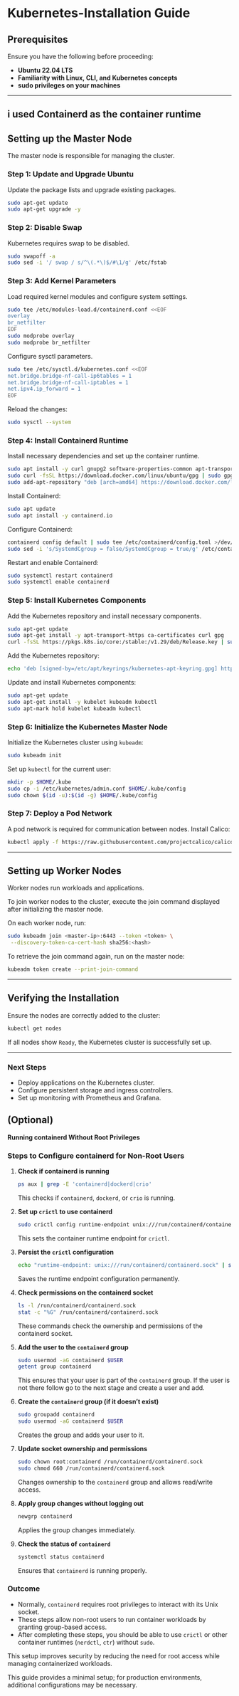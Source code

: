 # Kubernetes-Installation Guide

## Prerequisites
Ensure you have the following before proceeding:
- **Ubuntu 22.04 LTS**
- **Familiarity with Linux, CLI, and Kubernetes concepts**
- **sudo privileges on your machines**

---
## i used Containerd as the container runtime

## Setting up the Master Node
The master node is responsible for managing the cluster.

### Step 1: Update and Upgrade Ubuntu
Update the package lists and upgrade existing packages.
```sh
sudo apt-get update
sudo apt-get upgrade -y
```

### Step 2: Disable Swap
Kubernetes requires swap to be disabled.
```sh
sudo swapoff -a
sudo sed -i '/ swap / s/^\(.*\)$/#\1/g' /etc/fstab
```

### Step 3: Add Kernel Parameters
Load required kernel modules and configure system settings.
```sh
sudo tee /etc/modules-load.d/containerd.conf <<EOF
overlay
br_netfilter
EOF
sudo modprobe overlay
sudo modprobe br_netfilter
```

Configure sysctl parameters.
```sh
sudo tee /etc/sysctl.d/kubernetes.conf <<EOF
net.bridge.bridge-nf-call-ip6tables = 1
net.bridge.bridge-nf-call-iptables = 1
net.ipv4.ip_forward = 1
EOF
```
Reload the changes:
```sh
sudo sysctl --system
```

### Step 4: Install Containerd Runtime
Install necessary dependencies and set up the container runtime.
```sh
sudo apt install -y curl gnupg2 software-properties-common apt-transport-https ca-certificates
sudo curl -fsSL https://download.docker.com/linux/ubuntu/gpg | sudo gpg --dearmor -o /etc/apt/trusted.gpg.d/docker.gpg
sudo add-apt-repository "deb [arch=amd64] https://download.docker.com/linux/ubuntu $(lsb_release -cs) stable"
```

Install Containerd:
```sh
sudo apt update
sudo apt install -y containerd.io
```

Configure Containerd:
```sh
containerd config default | sudo tee /etc/containerd/config.toml >/dev/null 2>&1
sudo sed -i 's/SystemdCgroup = false/SystemdCgroup = true/g' /etc/containerd/config.toml
```

Restart and enable Containerd:
```sh
sudo systemctl restart containerd
sudo systemctl enable containerd
```

### Step 5: Install Kubernetes Components
Add the Kubernetes repository and install necessary components.
```sh
sudo apt-get update
sudo apt-get install -y apt-transport-https ca-certificates curl gpg
curl -fsSL https://pkgs.k8s.io/core:/stable:/v1.29/deb/Release.key | sudo gpg --dearmor -o /etc/apt/keyrings/kubernetes-apt-keyring.gpg
```

Add the Kubernetes repository:
```sh
echo 'deb [signed-by=/etc/apt/keyrings/kubernetes-apt-keyring.gpg] https://pkgs.k8s.io/core:/stable:/v1.29/deb/ /' | sudo tee /etc/apt/sources.list.d/kubernetes.list
```

Update and install Kubernetes components:
```sh
sudo apt-get update
sudo apt-get install -y kubelet kubeadm kubectl
sudo apt-mark hold kubelet kubeadm kubectl
```

### Step 6: Initialize the Kubernetes Master Node
Initialize the Kubernetes cluster using `kubeadm`:
```sh
sudo kubeadm init
```

Set up `kubectl` for the current user:
```sh
mkdir -p $HOME/.kube
sudo cp -i /etc/kubernetes/admin.conf $HOME/.kube/config
sudo chown $(id -u):$(id -g) $HOME/.kube/config
```

### Step 7: Deploy a Pod Network
A pod network is required for communication between nodes. Install Calico:
```sh
kubectl apply -f https://raw.githubusercontent.com/projectcalico/calico/v3.25.0/manifests/calico.yaml
```

---

## Setting up Worker Nodes
Worker nodes run workloads and applications.

To join worker nodes to the cluster, execute the join command displayed after initializing the master node.

On each worker node, run:
```sh
sudo kubeadm join <master-ip>:6443 --token <token> \
 --discovery-token-ca-cert-hash sha256:<hash>
```

To retrieve the join command again, run on the master node:
```sh
kubeadm token create --print-join-command
```

---

## Verifying the Installation
Ensure the nodes are correctly added to the cluster:
```sh
kubectl get nodes
```

If all nodes show `Ready`, the Kubernetes cluster is successfully set up.

---

### Next Steps
- Deploy applications on the Kubernetes cluster.
- Configure persistent storage and ingress controllers.
- Set up monitoring with Prometheus and Grafana.

## (Optional)
**Running containerd Without Root Privileges**

### **Steps to Configure containerd for Non-Root Users**

1. **Check if containerd is running**  
   ```bash
   ps aux | grep -E 'containerd|dockerd|crio'
   ```
   This checks if `containerd`, `dockerd`, or `crio` is running.

2. **Set up `crictl` to use containerd**  
   ```bash
   sudo crictl config runtime-endpoint unix:///run/containerd/containerd.sock
   ```
   This sets the container runtime endpoint for `crictl`.

3. **Persist the `crictl` configuration**  
   ```bash
   echo "runtime-endpoint: unix:///run/containerd/containerd.sock" | sudo tee /etc/crictl.yaml
   ```
   Saves the runtime endpoint configuration permanently.

4. **Check permissions on the containerd socket**  
   ```bash
   ls -l /run/containerd/containerd.sock
   stat -c "%G" /run/containerd/containerd.sock
   ```
   These commands check the ownership and permissions of the containerd socket.

5. **Add the user to the `containerd` group**  
   ```bash
   sudo usermod -aG containerd $USER
   getent group containerd
   ```
   This ensures that your user is part of the `containerd` group. If the user is not there follow go to the next stage and create a user and add.

6. **Create the `containerd` group (if it doesn’t exist)**  
   ```bash
   sudo groupadd containerd
   sudo usermod -aG containerd $USER
   ```
   Creates the group and adds your user to it.

7. **Update socket ownership and permissions**  
   ```bash
   sudo chown root:containerd /run/containerd/containerd.sock
   sudo chmod 660 /run/containerd/containerd.sock
   ```
   Changes ownership to the `containerd` group and allows read/write access.

8. **Apply group changes without logging out**  
   ```bash
   newgrp containerd
   ```
   Applies the group changes immediately.

9. **Check the status of `containerd`**  
   ```bash
   systemctl status containerd
   ```
   Ensures that `containerd` is running properly.

### **Outcome**
- Normally, `containerd` requires root privileges to interact with its Unix socket.
- These steps allow non-root users to run container workloads by granting group-based access.
- After completing these steps, you should be able to use `crictl` or other container runtimes (`nerdctl`, `ctr`) without `sudo`.

This setup improves security by reducing the need for root access while managing containerized workloads.



This guide provides a minimal setup; for production environments, additional configurations may be necessary.
